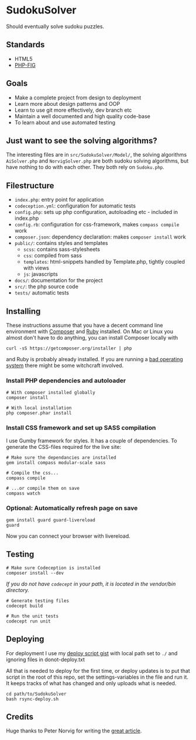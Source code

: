 # SudokuSolver

Should eventually solve sudoku puzzles.

## Standards

- HTML5
- [PHP-FIG](www.php-fig.org)

## Goals

- Make a complete project from design to deployment
- Learn more about design patterns and OOP
- Learn to use git more effectively, dev branch etc
- Maintain a well documented and high quality code-base
- To learn about and use automated testing

## Just want to see the solving algorithms?

The interesting files are in `src/SudokuSolver/Model/`, the solving algorithms
`AiSolver.php` and `NorvigSolver.php` are both sudoku solving algorithms, but
have nothing to do with each other. They both rely on `Sudoku.php`.

## Filestructure

- `index.php`: entry point for application
- `codeception.yml`: configuration for automatic tests
- `config.php`: sets up php configuration, autoloading etc - included in index.php
- `config.rb`: configuration for css-framework, makes `compass compile` work
- `composer.json`: dependency declaration: makes `composer install` work
- `public/`: contains styles and templates
    - `scss`: contains sass-stylesheets
    - `css`: compiled from sass
    - `templates`: html-snippets handled by Template.php, tightly coupled with views
    - `js`: javascripts
- `docs/`: documentation for the project
- `src/`: the php source code
- `tests/` automatic tests

## Installing

These instructions assume that you have a decent command line environment with
[Composer](http://getcomposer.org/) and [Ruby](https://www.ruby-lang.org/) installed.
On Mac or Linux you almost don't have to do anything, you can install Composer locally with

    curl -sS https://getcomposer.org/installer | php

and Ruby is probably already installed. If you are running a
[bad operating system](http://windows.microsoft.com/) there might be some witchcraft
involved.

### Install PHP dependencies and autoloader

    # With composer installed globally
    composer install

    # With local installation
    php composer.phar install

### Install CSS framework and set up SASS compilation

I use Gumby framework for styles. It has a couple of dependencies. To generate
the CSS-files required for the live site:

    # Make sure the dependancies are installed
    gem install compass modular-scale sass

    # Compile the css...
    compass compile

    # ...or compile them on save
    compass watch

### Optional: Automatically refresh page on save

    gem install guard guard-livereload
    guard

Now you can connect your browser with livereload.

## Testing

    # Make sure Codeception is installed
    composer install --dev

_If you do not have `codecept` in your path, it is located in the vendor/bin directory._

    # Generate testing files
    codecept build

    # Run the unit tests
    codecept run unit

## Deploying

For deployment I use my [deploy script gist](https://gist.github.com/alcesleo/6581757)
with local path set to `./` and ignoring files in donot-deploy.txt

All that is needed to deploy for the first time, or deploy updates is to put
that script in the root of this repo, set the settings-variables in the file
and run it. It keeps tracks of what has changed and only uploads what is needed.

    cd path/to/SudokuSolver
    bash rsync-deploy.sh

## Credits

Huge thanks to Peter Norvig for writing the [great article](http://norvig.com/sudoku.html).

